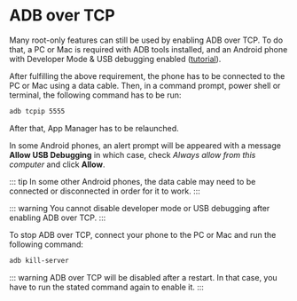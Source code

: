 # ADB over TCP

Many root-only features can still be used by enabling ADB over TCP. To do that, a PC or Mac is required with ADB tools installed, and an Android phone with Developer Mode &amp; USB debugging enabled
([tutorial][1]).

After fulfilling the above requirement, the phone has to be connected to the PC or Mac
using a data cable. Then, in a command prompt, power shell or terminal, the following
command has to be run:

``` sh
adb tcpip 5555
```

After that, App Manager has to be relaunched.

In some Android phones, an alert prompt will
be appeared with a message **Allow USB Debugging** in which case, check _Always allow
from this computer_ and click **Allow**.

::: tip
In some other Android phones, the data cable
may need to be connected or disconnected in order for it to work.
:::

::: warning
You cannot disable developer mode or USB debugging after enabling ADB over TCP. 
:::

To stop ADB over TCP, connect your phone to the PC or Mac and run the following command:

```sh
adb kill-server
```

::: warning
ADB over TCP will be disabled after a restart. In that case, you have to run the stated command again to enable it.
:::

[1]: https://www.xda-developers.com/install-adb-windows-macos-linux/

